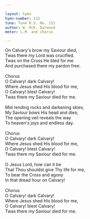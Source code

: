```yaml
---

layout: hymn
hymn-number: 132
tune: Tune R.S. No. 153
author: W. McK. Darwood
meter: L.M. and chorus

---
```

On Calvary's brow my Saviour died,<br>Twas there my Lord was crucified.<br>Twas on the Cross He bled for me<br>And purchased there my pardon free.<br><br>Chorus<br>O Calvary! dark Calvary!<br>Where Jesus shed His blood for me,<br>O Calvary! blest Calvary!<br>Twas there my Saviour died for me.<br><br>Mid rending rocks and darkening skies,<br>My Saviour bows His head and dies;<br>The opening veil reveals the way<br>To heaven's joys and endless day.<br><br>Chorus<br>O Calvary! dark Calvary!<br>Where Jesus shed His blood for me,<br>O Calvary! blest Calvary!<br>Twas there my Saviour died for me.<br><br>O Jesus Lord, how can it be<br>That Thou shouldst give Thy life for me,<br>To bear the Cross and agony<br>In that dread hour on Calvary!<br><br>Chorus<br>O Calvary! dark Calvary!<br>Where Jesus shed His blood for me,<br>O Calvary! blest Calvary!<br>Twas there my Saviour died for me.<br><br><br>
